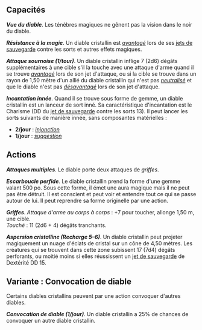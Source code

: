 ## Capacités
_**Vue du diable**_. Les ténèbres magiques ne gênent pas la vision dans le noir du diable.

_**Résistance à la magie**_. Un diable cristallin est [_avantagé_](/utiliser-les-caracteristiques/#avantage-et-desavantage) lors de ses [jets de sauvegarde](/utiliser-les-caracteristiques/#jets-de-sauvegarde) contre les sorts et autres effets magiques.

_**Attaque sournoise (1/tour)**_. Un diable cristallin inflige 7 (2d6) dégâts supplémentaires à une cible s'il la touche avec une attaque d'arme quand il se trouve [_avantagé_](/utiliser-les-caracteristiques/#avantage-et-desavantage) lors de son jet d'attaque, ou si la cible se trouve dans un rayon de 1,50 mètre d'un allié du diable cristallin qui n'est pas [_neutralisé_](/gerer-la-sante-du-personnage/#neutralise) et que le diable n'est pas [_désavantagé_](/utiliser-les-caracteristiques/#avantage-et-desavantage) lors de son jet d'attaque.

_**Incantation innée**_. Quand il se trouve sous forme de gemme, un diable cristallin est un lanceur de sort inné. Sa caractéristique d'incantation est le Charisme (DD du [jet de sauvegarde](/utiliser-les-caracteristiques/#jets-de-sauvegarde) contre les sorts 13). Il peut lancer les sorts suivants de manière innée, sans composantes matérielles :
* **2/jour** : [_injonction_](/grimoire/injonction/)
* **1/jour** : [_suggestion_](/grimoire/suggestion/)

## Actions
_**Attaques multiples**_. Le diable porte deux attaques de _griffes_.

_**Escarboucle perfide**_. Le diable cristallin prend la forme d'une gemme valant 500 po. Sous cette forme, il émet une aura magique mais il ne peut pas être détruit. Il est conscient et peut voir et entendre tout ce qui se passe autour de lui. Il peut reprendre sa forme originelle par une action.

_**Griffes**_. _Attaque d'arme au corps à corps_ : +7 pour toucher, allonge 1,50 m, une cible.  
_Touché_ : 11 (2d6 + 4) dégâts tranchants.

_**Aspersion cristalline (Recharge 5–6)**_. Un diable cristallin peut projeter magiquement un nuage d'éclats de cristal sur un cône de 4,50 mètres. Les créatures qui se trouvent dans cette zone subissent 17 (7d4) dégâts perforants, ou moitié moins si elles réussissent un [jet de sauvegarde](/utiliser-les-caracteristiques/#jets-de-sauvegarde) de Dextérité DD 15.

## Variante : Convocation de diable
Certains diables cristallins peuvent par une action convoquer d'autres diables.

_**Convocation de diable (1/jour)**_. Un diable cristallin a 25% de chances de convoquer un autre diable cristallin.
